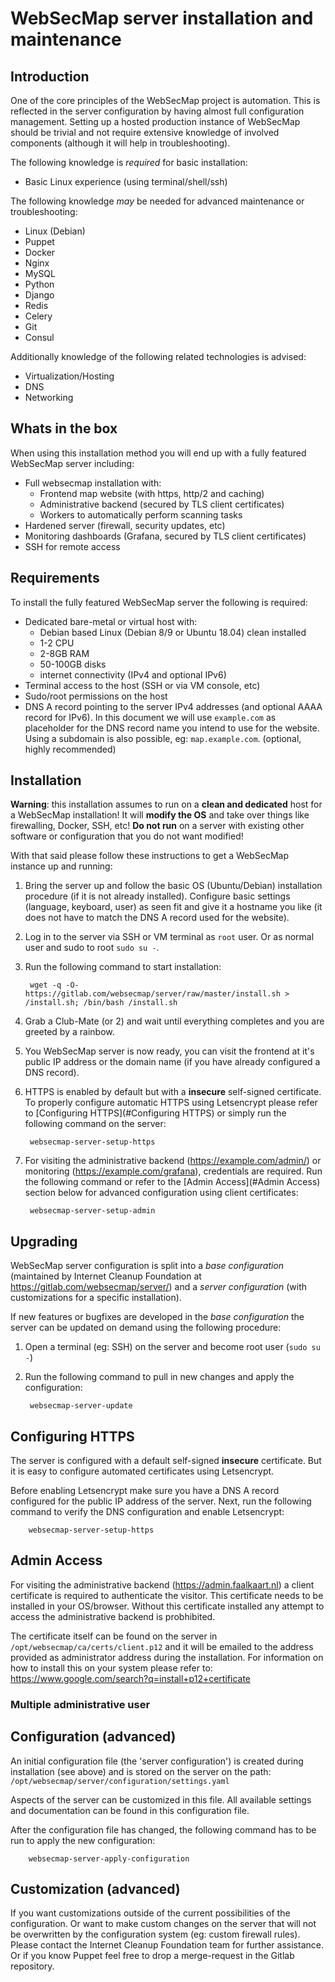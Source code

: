 # WebSecMap server installation and maintenance

## Introduction

One of the core principles of the WebSecMap project is automation. This is reflected in the server configuration by having almost full configuration management. Setting up a hosted production instance of WebSecMap should be trivial and not require extensive knowledge of involved components (although it will help in troubleshooting).

The following knowledge is _required_ for basic installation:

- Basic Linux experience (using terminal/shell/ssh)

The following knowledge _may_ be needed for advanced maintenance or troubleshooting:

- Linux (Debian)
- Puppet
- Docker
- Nginx
- MySQL
- Python
- Django
- Redis
- Celery
- Git
- Consul

Additionally knowledge of the following related technologies is advised:

- Virtualization/Hosting
- DNS
- Networking

## Whats in the box

When using this installation method you will end up with a fully featured WebSecMap server including:

- Full websecmap installation with:
  - Frontend map website (with https, http/2 and caching)
  - Administrative backend (secured by TLS client certificates)
  - Workers to automatically perform scanning tasks
- Hardened server (firewall, security updates, etc)
- Monitoring dashboards (Grafana, secured by TLS client certificates)
- SSH for remote access

## Requirements

To install the fully featured WebSecMap server the following is required:

- Dedicated bare-metal or virtual host with:
  - Debian based Linux (Debian 8/9 or Ubuntu 18.04) clean installed
  - 1-2 CPU
  - 2-8GB RAM
  - 50-100GB disks
  - internet connectivity (IPv4 and optional IPv6)
- Terminal access to the host (SSH or via VM console, etc)
- Sudo/root permissions on the host
- DNS A record pointing to the server IPv4 addresses (and optional AAAA record for IPv6). In this document we will use `example.com` as placeholder for the DNS record name you intend to use for the website. Using a subdomain is also possible, eg: `map.example.com`. (optional, highly recommended)

## Installation

**Warning**: this installation assumes to run on a **clean and dedicated** host for a WebSecMap installation! It will **modify the OS** and take over things like firewalling, Docker, SSH, etc! **Do not run** on a server with existing other software or configuration that you do not want modified!

With that said please follow these instructions to get a WebSecMap instance up and running:

1. Bring the server up and follow the basic OS (Ubuntu/Debian) installation procedure (if it is not already installed). Configure basic settings (language, keyboard, user) as seen fit and give it a hostname you like (it does not have to match the DNS A record used for the website).

1. Log in to the server via SSH or VM terminal as `root` user. Or as normal user and sudo to root `sudo su -`.

1. Run the following command to start installation:

        wget -q -O- https://gitlab.com/websecmap/server/raw/master/install.sh > /install.sh; /bin/bash /install.sh


1. Grab a Club-Mate (or 2) and wait until everything completes and you are greeted by a rainbow.

1. You WebSecMap server is now ready, you can visit the frontend at it's public IP address or the domain name (if you have already configured a DNS record).

1. HTTPS is enabled by default but with a **insecure** self-signed certificate. To properly configure automatic HTTPS using Letsencrypt please refer to [Configuring HTTPS](#Configuring HTTPS) or simply run the following command on the server:

        websecmap-server-setup-https

1. For visiting the administrative backend (https://example.com/admin/) or monitoring (https://example.com/grafana), credentials are required. Run the following command or refer to the [Admin Access](#Admin Access) section below for advanced configuration using client certificates:

        websecmap-server-setup-admin

## Upgrading

WebSecMap server configuration is split into a _base configuration_ (maintained by Internet Cleanup Foundation at https://gitlab.com/websecmap/server/) and a _server configuration_ (with customizations for a specific installation).

If new features or bugfixes are developed in the _base configuration_ the server can be updated on demand using the following procedure:

1. Open a terminal (eg: SSH) on the server and become root user (`sudo su -`)

1. Run the following command to pull in new changes and apply the configuration:

        websecmap-server-update

## Configuring HTTPS

The server is configured with a default self-signed **insecure** certificate. But it is easy to configure automated certificates using Letsencrypt.

Before enabling Letsencrypt make sure you have a DNS A record configured for the public IP address of the server. Next, run the following command to verify the DNS configuration and enable Letsencrypt:

        websecmap-server-setup-https

## Admin Access

For visiting the administrative backend (https://admin.faalkaart.nl) a client certificate is required to authenticate the visitor.
This certificate needs to be installed in your OS/browser. Without this certificate installed any attempt to access the administrative backend is probhibited.

The certificate itself can be found on the server in `/opt/websecmap/ca/certs/client.p12` and it will be emailed to the address provided as administrator address during the installation. For information on how to install this on your system please refer to: https://www.google.com/search?q=install+p12+certificate

### Multiple administrative user

## Configuration (advanced)

An initial configuration file (the 'server configuration') is created during installation (see above) and is stored on the server on the path: `/opt/websecmap/server/configuration/settings.yaml`

Aspects of the server can be customized in this file. All available settings and documentation can be found in this configuration file.

After the configuration file has changed, the following command has to be run to apply the new configuration:

        websecmap-server-apply-configuration

## Customization (advanced)

If you want customizations outside of the current possibilities of the configuration. Or want to make custom changes on the server that will not be overwritten by the configuration system (eg: custom firewall rules). Please contact the Internet Cleanup Foundation team for further assistance. Or if you know Puppet feel free to drop a merge-request in the Gitlab repository.

